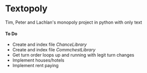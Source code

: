 # Textopoly
Tim,  Peter and Lachlan's monopoly project in python with only text

#### To Do
- Create and index file *ChanceLibrary*
- Create and index file *CommchestLibrary*
- Get turn order loops up and running
with legit turn changes
- Implement houses/hotels
- Implement rent paying
